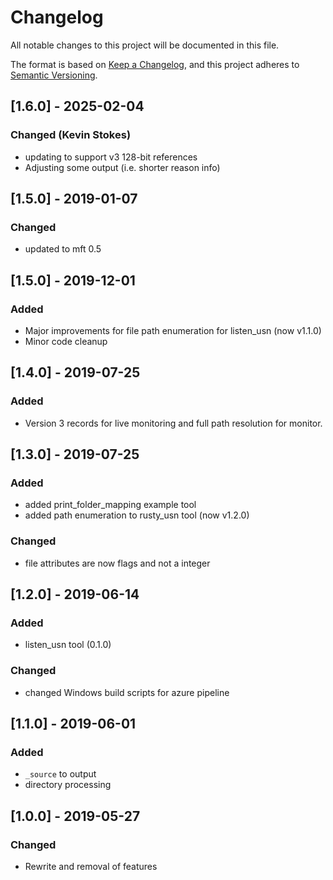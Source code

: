 # Changelog
All notable changes to this project will be documented in this file.

The format is based on [Keep a Changelog](https://keepachangelog.com/en/1.0.0/),
and this project adheres to [Semantic Versioning](https://semver.org/spec/v2.0.0.html).

## [1.6.0] - 2025-02-04
### Changed (Kevin Stokes)
 - updating to support v3 128-bit references
 - Adjusting some output (i.e. shorter reason info)

## [1.5.0] - 2019-01-07
### Changed
 - updated to mft 0.5

## [1.5.0] - 2019-12-01
### Added
 - Major improvements for file path enumeration for listen_usn (now v1.1.0)
 - Minor code cleanup

## [1.4.0] - 2019-07-25
### Added
 - Version 3 records for live monitoring and full path resolution for monitor.
 
## [1.3.0] - 2019-07-25
### Added
 - added print_folder_mapping example tool
 - added path enumeration to rusty_usn tool (now v1.2.0)

### Changed
 - file attributes are now flags and not a integer

## [1.2.0] - 2019-06-14
### Added
 - listen_usn tool (0.1.0)

### Changed
 - changed Windows build scripts for azure pipeline

## [1.1.0] - 2019-06-01
### Added
 - `_source` to output
 - directory processing

## [1.0.0] - 2019-05-27
### Changed
- Rewrite and removal of features